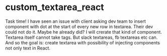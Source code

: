 # custom_textarea_react
Task time! I have seen an issue with client asking dev team to insert component with dot at the start of every new row in textarea. Their dev could not do it. Maybe he already did? I will crerate that kind of component. Textarea itself cannot take tags. But slack textareas, fb textareas etc can. And so the goal is:
create textarea with possibility of injecting components not only text in React.
